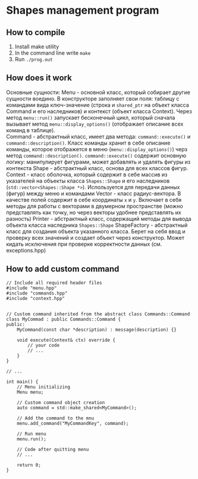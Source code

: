 # Shapes management program

## How to compile
1. Install make utility 
2. In the command line write `make`
3. Run `./prog.out`

## How does it work
Основные сущности:
Menu - основной класс, который собирает другие сущности воедино. В конструкторе заполняет свои поля: таблицу с командами вида ключ-значение (строка и `shared_ptr` на объект класса Command и его наследников) и контекст (объект класса Context). 
Через метод `menu::run()` запускает бесконечный цикл, который сначала вызывает метод `menu::display_options()` (отображает описание всех команд в таблице).  
Command - абстрактный класс, имеет два метода: `command::execute()` и `command::description()`. Класс команды хранит в себе описание команды, которое отображется в меню (`menu::display_options()`) черз метод `command::description()`. `command::execute()` содержит основную логику: манипулирует фигурами, может добавлять и удалять фигуры из контекста
Shape - абстрактный класс, основа для всех классов фигур.
Context - класс оболочка, который содержит в себе массив из указателей на объекты класса `Shapes::Shape` и его наследников (`std::vector<Shapes::Shape *>`). Используется для передачи данных (фигур) между меню и командами
Vector - класс радиус-вектора. В качестве полей содержит в себе координаты `x` и `y`. Включает в себя методы для работы с векторами в двумерном пространстве (можно представлять как точку, но через векторы удобнее представлять их разность)
Printer - абстрактный класс, содержащий методы для вывода объекта класса наследника `Shapes::Shape`
ShapeFactory - абстрактный класс для создания объекта указанного класса. Берет на себя ввод и проверку всех значений и создает объект через конструктор. Может кидать исключения при проверке корректности данных (см. exceptions.hpp)

## How to add custom command

```
// Include all required header files
#include "menu.hpp"
#include "commands.hpp"
#include "context.hpp"


// Custom command inherited from the abstract class Commands::Command
class MyCommad : public Commands::Command {
public:
    MyCommand(const char *description) : message(description) {}

    void execute(Context& ctx) override {
        // your code
        // ...
    }
}

// ...

int main() {
    // Menu initializing
    Menu menu;

    // Custom command object creation
    auto command = std::make_shared<MyCommand>();

    // Add the command to the mnu
    menu.add_command("MyCommandKey", command);

    // Run menu
    menu.run();

    // Code after quitting menu
    // ...

    return 0;
}
```
